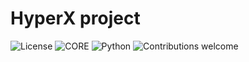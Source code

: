 # HyperX project

![License](https://img.shields.io/badge/license-GPLv2-blue.svg)
![CORE](https://img.shields.io/badge/core-0.0.4.45-green.svg)
![Python](https://img.shields.io/badge/Python-3.7-green.svg)
![Contributions welcome](https://img.shields.io/badge/contributions-welcome-green.svg)
